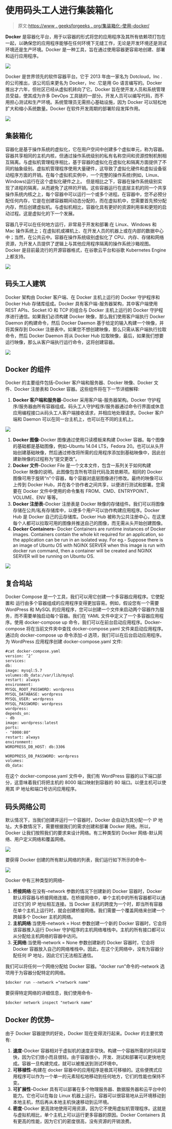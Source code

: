 # 使用码头工人进行集装箱化

> 原文:[https://www . geeksforgeeks . org/集装箱化-使用-docker/](https://www.geeksforgeeks.org/containerization-using-docker/)

**Docker** 是容器化平台，用于以容器的形式将您的应用程序及其所有依赖项打包在一起，以确保您的应用程序能够在任何环境下无缝工作，无论是开发环境还是测试环境还是生产环境。Docker 是一种工具，旨在通过使用容器更容易地创建、部署和运行应用程序。

![](img/8795e21ee73eb2d8353d93bad27c62e1.png)

Docker 是世界领先的软件容器平台。它于 2013 年由一家名为 Dotcloud，Inc .的公司推出，该公司后来更名为 Docker，Inc .它是用 Go 语言编写的。Docker 推出才六年，但社区已经从虚拟机转向了它。Docker 旨在使开发人员和系统管理员受益，使其成为许多 DevOps 工具链的一部分。开发人员可以编写代码，而不用担心测试和生产环境。系统管理员无需担心基础设施，因为 Docker 可以轻松地扩大和缩小系统数量。Docker 在软件开发周期的部署阶段发挥作用。

![](img/cbd6fae39cfe1123fb3fffb4e5aa5440.png)

## 集装箱化

容器化是基于操作系统的虚拟化，它在用户空间中创建多个虚拟单元，称为容器。容器共享相同的主机内核，但通过操作系统级别的私有名称空间和资源控制机制相互隔离。与虚拟机管理程序相比，基于容器的虚拟化在虚拟化和隔离方面提供了不同的抽象级别。虚拟机管理程序使用大量硬件，这导致了虚拟化硬件和虚拟设备驱动程序方面的开销。在每个虚拟机实例中，一个完整的操作系统(例如，Linux、Windows)运行在这个虚拟化硬件之上。
但是相比之下，容器在操作系统级别实现了进程的隔离，从而避免了这样的开销。这些容器运行在底层主机的同一个共享操作系统内核之上，每个容器中可以运行一个或多个进程。在容器中，您不必预分配任何内存，它是在创建容器期间动态分配的，而在虚拟机中，您需要首先预分配内存，然后创建虚拟机。与虚拟机相比，容器化具有更好的资源利用率和更短的启动过程。这是虚拟化的下一个发展。

容器几乎可以在任何地方运行，非常易于开发和部署:在 Linux、Windows 和 Mac 操作系统上；在虚拟机或裸机上、在开发人员的机器上或在内部的数据中心中；当然，在公共云中。容器在操作系统级别虚拟化了 CPU、内存、存储和网络资源，为开发人员提供了逻辑上与其他应用程序隔离的操作系统沙箱视图。Docker 是目前最流行的开源容器格式，在谷歌云平台和谷歌 Kubernetes Engine 上都支持。

![](img/2fdc8ee38aee063fd3ca39911876a28f.png)

## 码头工人建筑

Docker 架构由 Docker 客户端、在 Docker 主机上运行的 Docker 守护程序和 Docker Hub 存储库组成。Docker 具有客户端-服务器架构，其中客户端使用 REST APIs、Socket IO 和 TCP 的组合与 Docker 主机上运行的 Docker 守护程序进行通信。如果我们必须构建 Docker 映像，那么我们使用客户端执行 Docker Daemon 的构建命令，然后 Docker Daemon 基于给定的输入构建一个映像，并将其保存到 Docker 注册表中。如果您不想创建映像，那么只需从客户端执行拉取命令，然后 Docker Daemon 将从 Docker Hub 拉取映像，最后，如果我们想要运行映像，那么从客户端执行运行命令，这将创建容器。

![](img/40b11985778f4afc8fe49eefa186a2af.png)

## Docker 的组件

Docker 的主要组件包括–Docker 客户端和服务器、Docker 映像、Docker 文件、Docker 注册表和 Docker 容器。这些组件将在下一节详细解释:

1.  **Docker 客户端和服务器**–Docker 采用客户端-服务器架构。Docker 守护程序/服务器由所有容器组成。码头工人守护程序/服务器通过命令行界面或休息应用编程接口从码头工人客户端接收请求，并相应地处理请求。Docker 客户端和 Daemon 可以在同一台主机上，也可以在不同的主机上。

![](img/1d9489d510234d47e9ecbfde923d797f.png)

1.  **Docker 图像**–Docker 图像通过使用只读模板来构建 Docker 容器。每个图像的基础都是基础图像，例如–Ubuntu 14.04 LTS，Fedora 20。也可以从头开始创建基础映像，然后通过修改将所需的应用程序添加到基础映像中，因此创建新映像的过程称为“提交更改”。
2.  **Docker 文件**–Docker File 是一个文本文件，包含一系列关于如何构建 Docker 映像的说明。此图像包含所有项目代码及其依赖项。相同的 Docker 图像可用于旋转“n”个容器，每个容器对底层图像进行修改。最终的映像可以上传到 Docker Hub，并在各个协作者之间共享，以便进行测试和部署。您需要在 Docker 文件中使用的命令集有 FROM、CMD、ENTRYPOINT、VOLUME、ENV 等等。
3.  **Docker 注册表**–Docker 注册表是 Docker 映像的存储组件。我们可以将图像存储在公共/私有存储库中，以便多个用户可以协作构建应用程序。Docker Hub 是 Docker 自己的云存储库。Docker Hub 被称为公共注册中心，在这里每个人都可以拉取可用的图像并推送自己的图像，而无需从头开始创建图像。
4.  **Docker Containers**– Docker Containers are runtime instances of Docker images. Containers contain the whole kit required for an application, so the application can be run in an isolated way. For eg.- Suppose there is an image of Ubuntu OS with NGINX SERVER when this image is run with docker run command, then a container will be created and NGINX SERVER will be running on Ubuntu OS. 

![](img/7f6a83ae26aa5e17932f3cab3841a38b.png)

## 复合坞站

Docker Compose 是一个工具，我们可以用它创建一个多容器应用程序。它使配置和
运行由多个容器组成的应用程序变得更加容易。例如，假设您有一个需要 WordPress 和 MySQL 的应用程序，您可以创建一个文件来启动两个容器作为服务，而不需要单独启动每个容器。我们在 YAML 文件中定义了一个多容器应用程序。使用 docker-compose up 命令，我们可以在前台启动应用程序。Docker-compose 将在当前文件夹中查找 docker-compose.yaml 文件来启动应用程序。通过向 docker-compose up 命令添加-d 选项，我们可以在后台启动应用程序。为 WordPress 应用程序创建 docker-compose.yaml 文件:

```html
#cat docker-compose.yaml
version: ’2’
services:
db:
image: mysql:5.7
volumes:db_data:/var/lib/mysql
restart: always
environment:
MYSQL_ROOT_PASSWORD: wordpress
MYSQL_DATABASE: wordpress
MYSQL_USER: wordpress
MYSQL_PASSWORD: wordpress
wordpress:
depends_on:
- db
image: wordpress:latest
ports:
- "8000:80"
restart: always
environment:
WORDPRESS_DB_HOST: db:3306

WORDPRESS_DB_PASSWORD: wordpress
volumes:
db_data:
```

在这个 docker-compose.yaml 文件中，我们有 WordPress 容器的以下端口部分，这意味着我们将把主机的 8000 端口映射到容器的 80 端口。以便主机可以使用其 IP 地址和端口号访问应用程序。

## 码头网络公司

默认情况下，当我们创建并运行一个容器时，Docker 会自动为其分配一个 IP 地址。大多数情况下，需要根据我们的需求创建和部署 Docker 网络。所以，Docker 让我们按照我们的要求来设计网络。有三种类型的 Docker 网络-默认网络、用户定义网络和覆盖网络。

![](img/1c952f3f57afaceabd23b4586708b130.png)

要获得 Docker 创建的所有默认网络的列表，我们运行如下所示的命令–

![](img/d6d57c1c9b3230d0cafdfa3bbd2c9a1d.png)

Docker 中有三种类型的网络–

1.  **桥接网络**:在没有–network 参数的情况下创建新的 Docker 容器时，Docker 默认将容器与桥接网络连接。在桥接网络中，单个主机中的所有容器都可以通过它们的 IP 地址相互连接。当 Docker 主机的跨度为一个时，即当所有容器在单个主机上运行时，就会创建桥接网络。我们需要一个覆盖网络来创建一个跨越多个 Docker 主机的网络。
2.  **主机网络**:当使用–network = Host 参数创建一个新的 Docker 容器时，它会将该容器推入运行 Docker 守护程序的主机网络堆栈中。主机的所有接口都可以从分配给主机网络的容器中访问。
3.  **无网络**:当使用–network = None 参数创建新的 Docker 容器时，它会将 Docker 容器放入自己的网络堆栈中。因此，在这个无网络中，没有为容器分配任何 IP 地址，因此它们无法相互通信。

我们可以将任何一个网络分配给 Docker 容器。“docker run”命令的–network 选项用于为容器分配特定的网络。

```html
$docker run --network ="network name"
```

要获得特定网络的详细信息，我们使用命令-

```html
$docker network inspect "network name"
```

## Docker 的优势–

由于 Docker 容器提供的好处，Docker 现在变得流行起来。Docker 的主要优势有:

1.  **速度**–Docker 容器相对于虚拟机的速度非常快。构建一个容器所需的时间非常快，因为它们很小而且很轻。由于容器很小，开发、测试和部署可以更快地完成。容器一旦构建完成，就可以被推送到测试环境中。
2.  **可移植性**–构建在 docker 容器中的应用程序是极其可移植的。这些便携式应用程序可以作为一个单一的元素轻松地移动到任何地方，它们的性能也保持不变。
3.  **可扩展性**–Docker 具有可以部署在多个物理服务器、数据服务器和云平台中的能力。它也可以在每台 Linux 机器上运行。容器可以很容易地从云环境移动到本地主机，然后再从本地主机快速移动到云环境。
4.  **密度**–Docker 更高效地使用可用资源，因为它不使用虚拟机管理程序。这就是与虚拟机相比，单个主机上可以运行更多容器的原因。Docker Containers 具有更高的性能，因为它们的密度很高，没有资源的开销浪费。